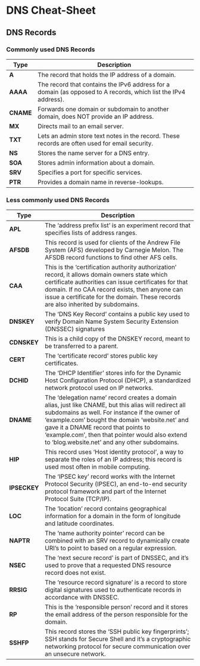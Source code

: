 # DNS Cheat-Sheet

## DNS Records

### Commonly used DNS Records

| Type |  Description |
| --- | --- |
| **A** | The record that holds the IP address of a domain. |
| **AAAA** | The record that contains the IPv6 address for a domain (as opposed to A records, which list the IPv4 address). |
| **CNAME** | Forwards one domain or subdomain to another domain, does NOT provide an IP address. |
| **MX** | Directs mail to an email server. |
| **TXT** | Lets an admin store text notes in the record. These records are often used for email security. |
| **NS** | Stores the name server for a DNS entry. |
| **SOA** | Stores admin information about a domain. |
| **SRV** | Specifies a port for specific services. |
| **PTR** | Provides a domain name in reverse-lookups. |

### Less commonly used DNS Records

| Type | Description |
| --- | --- |
| **APL** | The ‘address prefix list’ is an experiment record that specifies lists of address ranges. |
| **AFSDB** | This record is used for clients of the Andrew File System (AFS) developed by Carnegie Melon. The AFSDB record functions to find other AFS cells. |
| **CAA** | This is the ‘certification authority authorization’ record, it allows domain owners state which certificate authorities can issue certificates for that domain. If no CAA record exists, then anyone can issue a certificate for the domain. These records are also inherited by subdomains. |
| **DNSKEY** | The ‘DNS Key Record’ contains a public key used to verify Domain Name System Security Extension (DNSSEC) signatures |
| **CDNSKEY** | This is a child copy of the DNSKEY record, meant to be transferred to a parent. |
| **CERT** | The ‘certificate record’ stores public key certificates. |
| **DCHID** | The ‘DHCP Identifier’ stores info for the Dynamic Host Configuration Protocol (DHCP), a standardized network protocol used on IP networks. |
| **DNAME** | The ‘delegation name’ record creates a domain alias, just like CNAME, but this alias will redirect all subdomains as well. For instance if the owner of ‘example.com’ bought the domain ‘website.net’ and gave it a DNAME record that points to ‘example.com’, then that pointer would also extend to ‘blog.website.net’ and any other subdomains. |
| **HIP** | This record uses ‘Host identity protocol’, a way to separate the roles of an IP address; this record is used most often in mobile computing. |
| **IPSECKEY** | The ‘IPSEC key’ record works with the Internet Protocol Security (IPSEC), an end-to-end security protocol framework and part of the Internet Protocol Suite (TCP/IP). |
| **LOC** | The ‘location’ record contains geographical information for a domain in the form of longitude and latitude coordinates. |
| **NAPTR** | The ‘name authority pointer’ record can be combined with an SRV record to dynamically create URI’s to point to based on a regular expression. |
| **NSEC** | The ‘next secure record’ is part of DNSSEC, and it’s used to prove that a requested DNS resource record does not exist. |
| **RRSIG** | The ‘resource record signature’ is a record to store digital signatures used to authenticate records in accordance with DNSSEC. |
| **RP** | This is the ‘responsible person’ record and it stores the email address of the person responsible for the domain. |
| **SSHFP** | This record stores the ‘SSH public key fingerprints’; SSH stands for Secure Shell and it’s a cryptographic networking protocol for secure communication over an unsecure network. |
